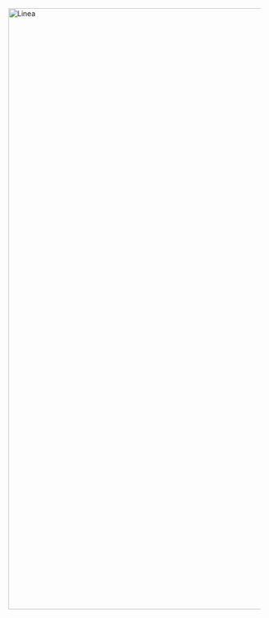 <img width="2250" height="1200" alt="Linea" src="https://github.com/user-attachments/assets/825a9109-7e31-4763-9d9b-549eb9aae7c9" />
